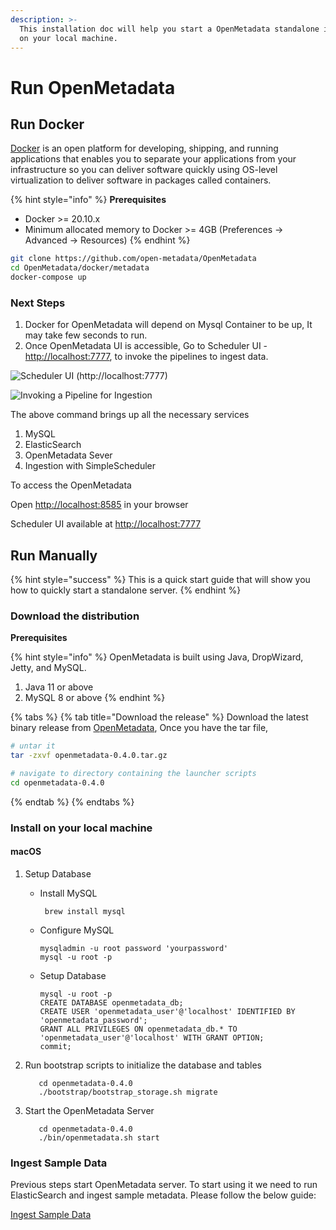 ```yaml
---
description: >-
  This installation doc will help you start a OpenMetadata standalone instance
  on your local machine.
---
```


# Run OpenMetadata

## Run Docker

[Docker](https://docs.docker.com/get-started/overview/) is an open platform for developing, shipping, and running applications that enables you to separate your applications from your infrastructure so you can deliver software quickly using OS-level virtualization to deliver software in packages called containers.

{% hint style="info" %}
**Prerequisites**

* Docker >= 20.10.x
* Minimum allocated memory to Docker >= 4GB  (Preferences -> Advanced -> Resources)
{% endhint %}

```bash
git clone https://github.com/open-metadata/OpenMetadata
cd OpenMetadata/docker/metadata
docker-compose up
```

### Next Steps

1. Docker for OpenMetadata will depend on Mysql Container to be up, It may take few seconds to run.
2. Once OpenMetadata UI is accessible, Go to Scheduler UI -[ http://localhost:7777](http://localhost:7777), to invoke the pipelines to ingest data. 

![Scheduler UI (http://localhost:7777)](../.gitbook/assets/localhost\_7777\_.png)

![Invoking a Pipeline for Ingestion](../.gitbook/assets/localhost\_7777\_-1-.png)

The above command brings up all the necessary services

1. MySQL
2. ElasticSearch
3. OpenMetadata Sever
4. Ingestion with SimpleScheduler

To access the OpenMetadata

Open [http://localhost:8585](http://localhost:8585) in your browser

Scheduler UI available at [http://localhost:7777](http://localhost:7777)

## Run Manually

{% hint style="success" %}
This is a quick start guide that will show you how to quickly start a standalone server.
{% endhint %}

### Download the distribution

**Prerequisites**

{% hint style="info" %}
OpenMetadata is built using Java, DropWizard, Jetty, and MySQL.

1. Java 11 or above
2. MySQL 8 or above
{% endhint %}

{% tabs %}
{% tab title="Download the release" %}
Download the latest binary release from [OpenMetadata](https://github.com/open-metadata/OpenMetadata/releases/download/0.4.0/openmetadata-0.4.0.tar.gz), Once you have the tar file,

```bash
# untar it
tar -zxvf openmetadata-0.4.0.tar.gz

# navigate to directory containing the launcher scripts
cd openmetadata-0.4.0
```
{% endtab %}
{% endtabs %}

### Install on your local machine

#### macOS

1. Setup Database
   *   Install MySQL

       ```
        brew install mysql
       ```
   *   Configure MySQL

       ```
       mysqladmin -u root password 'yourpassword'
       mysql -u root -p
       ```
   *   Setup Database

       ```
       mysql -u root -p
       CREATE DATABASE openmetadata_db;
       CREATE USER 'openmetadata_user'@'localhost' IDENTIFIED BY 'openmetadata_password';
       GRANT ALL PRIVILEGES ON openmetadata_db.* TO 'openmetadata_user'@'localhost' WITH GRANT OPTION;
       commit;
       ```
2.  Run bootstrap scripts to initialize the database and tables

    ```
       cd openmetadata-0.4.0
       ./bootstrap/bootstrap_storage.sh migrate
    ```
3.  Start the OpenMetadata Server

    ```
       cd openmetadata-0.4.0 
       ./bin/openmetadata.sh start
    ```

### Ingest Sample Data

Previous steps start OpenMetadata server. To start using it we need to run ElasticSearch and ingest sample metadata. Please follow the below guide:

[Ingest Sample Data](metadata-ingestion/ingest-sample-data.md)
